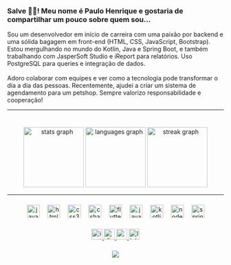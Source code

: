 <h3 align="left">Salve ✌🏾! Meu nome é Paulo Henrique e gostaria de compartilhar um pouco sobre quem sou…</h3><p>Sou um desenvolvedor em início de carreira com uma paixão por backend e uma sólida bagagem em front-end (HTML, CSS, JavaScript, Bootstrap). Estou mergulhando no mundo do Kotlin, Java e Spring Boot, e também trabalhando com JasperSoft Studio e iReport para relatórios. Uso PostgreSQL para queries e integração de dados.<br><br>Adoro colaborar com equipes e ver como a tecnologia pode transformar o dia a dia das pessoas. Recentemente, ajudei a criar um sistema de agendamento para um petshop. Sempre valorizo responsabilidade e cooperação!</p>

<hr>

###

<br clear="both">

<div align="center">
  <img src="https://github-readme-stats.vercel.app/api?username=paullo-hh&hide_title=true&hide_rank=false&show_icons=true&include_all_commits=false&count_private=true&disable_animations=false&theme=dark&locale=en&hide_border=true&order=1" height="140" alt="stats graph"  />
  <img src="https://github-readme-stats.vercel.app/api/top-langs?username=paullo-hh&locale=en&hide_title=true&layout=compact&card_width=320&langs_count=6&theme=dark&hide_border=true&order=2" height="140" alt="languages graph"  />
  <img src="https://streak-stats.demolab.com?user=paullo-hh&locale=en&mode=daily&theme=dark&hide_border=true&border_radius=5&order=3" height="140" alt="streak graph"  />
</div>

<hr>

###

<div align="center">
  <img src="https://skillicons.dev/icons?i=js" height="30" alt="javascript logo"  />
  <img width="10" />
  <img src="https://skillicons.dev/icons?i=html" height="30" alt="html5 logo"  />
  <img width="10" />
  <img src="https://skillicons.dev/icons?i=css" height="30" alt="css3 logo"  />
  <img width="10" />
  <img src="https://skillicons.dev/icons?i=cs" height="30" alt="csharp logo"  />
  <img width="10" />
  <img src="https://skillicons.dev/icons?i=flutter" height="30" alt="flutter logo"  />
  <img width="10" />
  <img src="https://skillicons.dev/icons?i=java" height="30" alt="java logo"  />
  <img width="10" />
  <img src="https://skillicons.dev/icons?i=kotlin" height="30" alt="kotlin logo"  />
  <img width="10" />
  <img src="https://skillicons.dev/icons?i=nodejs" height="30" alt="nodejs logo"  />
  <img width="10" />
  <img src="https://skillicons.dev/icons?i=spring" height="30" alt="spring logo"  />
</div>

###

<div align="center">
  <a href="https://www.instagram.com/paullo_hh/" target="_blank">
    <img src="https://img.shields.io/static/v1?message=Instagram&logo=instagram&label=&color=000000&logoColor=pin&labelColor=&style=for-the-badge" height="25" alt="instagram logo"  />
  </a>
  <a href="https://discordapp.com/users/1018560326129688718" target="_blank">
    <img src="https://img.shields.io/static/v1?message=Discord&logo=discord&label=&color=000000&logoColor=viole&labelColor=&style=for-the-badge" height="25" alt="discord logo"  />
  </a>
  <a href="mailto:contacthenry96@gmail.com" target="_blank">
    <img src="https://img.shields.io/static/v1?message=Gmail&logo=gmail&label=&color=000000&logoColor=re&labelColor=&style=for-the-badge" height="25" alt="gmail logo"  />
  </a>
  <a href="https://www.linkedin.com/in/paullo-hh" target="_blank">
    <img src="https://img.shields.io/static/v1?message=LinkedIn&logo=linkedin&label=&color=000000&logoColor=blue&labelColor=&style=for-the-badge" height="25" alt="linkedin logo"  />
  </a>
</div>

###

<div align="center">
  <img src="https://visitor-badge.laobi.icu/badge?page_id=paullo-hh.paullo-hh&right_color=bisque"  />
</div>

###
